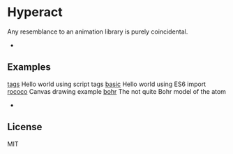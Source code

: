 # Hyperact

Any resemblance to an animation library is purely coincidental.

-

## Examples

[tags](https://kevindoughty.github.io/hyperact/examples/tags/) Hello world using script tags
[basic](https://kevindoughty.github.io/hyperact/examples/basic/) Hello world using ES6 import
[rococo](https://kevindoughty.github.io/hyperact/examples/rococo/) Canvas drawing example
[bohr](https://kevindoughty.github.io/hyperact/examples/rococo/) The not quite Bohr model of the atom

-

## License

MIT